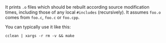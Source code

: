 It prints `.o` files which should be rebuilt according source modification
times, including those of any local `#includes` (recursively). It assumes
`foo.o` comes from `foo.c`, `foo.c` or `foo.cpp`.

You can typically use it like this:

`cclean | xargs -r rm -v && make`
